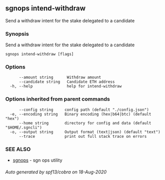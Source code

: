 ## sgnops intend-withdraw

Send a withdraw intent for the stake delegated to a candidate

### Synopsis

Send a withdraw intent for the stake delegated to a candidate

```
sgnops intend-withdraw [flags]
```

### Options

```
      --amount string      Withdraw amount
      --candidate string   Candidate ETH address
  -h, --help               help for intend-withdraw
```

### Options inherited from parent commands

```
      --config string     config path (default "./config.json")
  -e, --encoding string   Binary encoding (hex|b64|btc) (default "hex")
      --home string       directory for config and data (default "$HOME/.sgncli")
  -o, --output string     Output format (text|json) (default "text")
      --trace             print out full stack trace on errors
```

### SEE ALSO

* [sgnops](sgnops.md)	 - sgn ops utility

###### Auto generated by spf13/cobra on 18-Aug-2020
